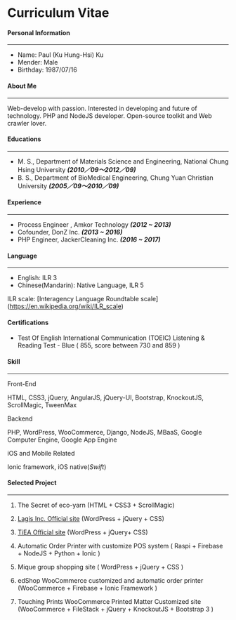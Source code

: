 # Curriculum Vitae

#### Personal Information
***
* Name: Paul (Ku Hung-Hsi) Ku
* Mender: Male 
* Birthday: 1987/07/16

#### About Me
***
Web-develop with passion. Interested in developing and future of technology. PHP and NodeJS developer.  Open-source toolkit and Web crawler lover.


#### Educations
***
* M. S., Department of Materials Science and Engineering, National Chung Hsing University  _**(2010／09～2012／09)**_
* B. S., Department of BioMedical Engineering, Chung Yuan Christian University  _**(2005／09～2010／09)**_

#### Experience
***
* Process Engineer , Amkor Technology _**(2012 ~ 2013)**_
* Cofounder, DonZ Inc. _**(2013 ~ 2016)**_
* PHP  Engineer, JackerCleaning Inc.  _**(2016 ~ 2017)**_

#### Language
***
* English: ILR 3
* Chinese(Mandarin): Native Language, ILR 5

ILR scale: [Interagency Language Roundtable scale] (https://en.wikipedia.org/wiki/ILR_scale)

#### Certifications
* Test Of English International Communication (TOEIC) Listening & Reading Test - Blue ( 855, score between 730 and 859 )

#### Skill
***

Front-End

HTML, CSS3, jQuery, AngularJS, jQuery-UI, Bootstrap, KnockoutJS, ScrollMagic, TweenMax

Backend

PHP, WordPress, WooCommerce, Django, NodeJS, MBaaS, Google Computer Engine, Google App Engine

iOS and Mobile Related

Ionic framework, iOS native(_Swift_)

#### Selected Project
***
1. The Secret of eco-yarn (HTML + CSS3 + ScrollMagic)

2. [Lagis Inc. Official site](http://www.lagis.com.tw/) (WordPress + jQuery + CSS) 

3. [TiEA Official site](http://www.tieataiwan.org/) (WordPress + jQuery+ CSS)

4. Automatic Order Printer with customize POS system ( Raspi + Firebase + NodeJS + Python + Ionic )

5. Mique group shopping site ( WordPress + jQuery + CSS )

6. edShop WooCommerce customized and automatic order printer (WooCommerce + Firebase + Ionic Framework )

7. Touching Prints WooCommerce Printed Matter Customized site (WooCommerce + FileStack + jQuery + KnockoutJS + Bootstrap 3 )



 










